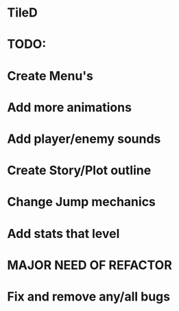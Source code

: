 # TileD
#
# TODO:
#
# Create Menu's
# Add more animations
# Add player/enemy sounds
# Create Story/Plot outline
# Change Jump mechanics
# Add stats that level
# MAJOR NEED OF REFACTOR
# Fix and remove any/all bugs
